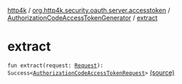 [http4k](../../index.md) / [org.http4k.security.oauth.server.accesstoken](../index.md) / [AuthorizationCodeAccessTokenGenerator](index.md) / [extract](./extract.md)

# extract

`fun extract(request: `[`Request`](../../org.http4k.core/-request/index.md)`): Success<`[`AuthorizationCodeAccessTokenRequest`](../-authorization-code-access-token-request/index.md)`>` [(source)](https://github.com/http4k/http4k/blob/master/http4k-security-oauth/src/main/kotlin/org/http4k/security/oauth/server/accesstoken/AuthorizationCodeAccessTokenGenerator.kt#L55)